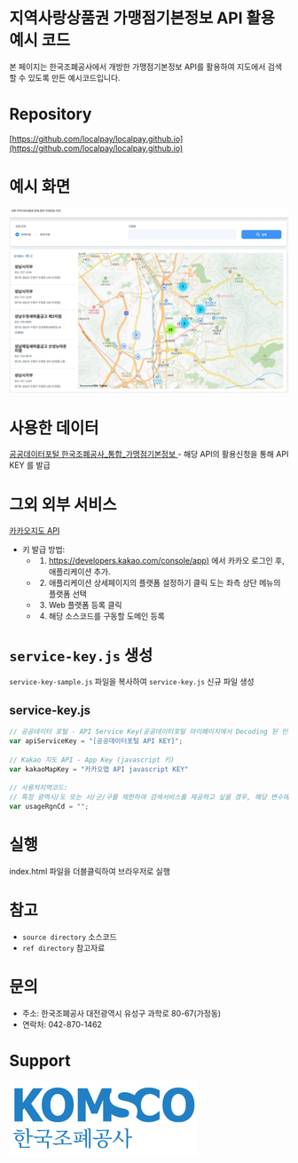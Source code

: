 지역사랑상품권 가맹점기본정보 API 활용 예시 코드
======================

본 페이지는 한국조폐공사에서 개방한 가맹점기본정보 API를 활용하여 지도에서 검색할 수 있도록 만든 예시코드입니다.

# Repository
[https://github.com/localpay/localpay.github.io](https://github.com/localpay/localpay.github.io)

# 예시 화면
![예시 화면][screen_sample]


# 사용한 데이터
[공공데이터포털 한국조폐공사_통합_가맹점기본정보 ][komsco_api] - 해당 API의 활용신청을 통해 API KEY 를 발급

# 그외 외부 서비스
[카카오지도 API][kakao_map_api] 
 * 키 발급 방법:
   * 1. [https://developers.kakao.com/console/app)](https://developers.kakao.com/console/app) 에서 카카오 로그인 후, 애플리케이션 추가.
   * 2. 애플리케이션 상세페이지의 플랫폼 설정하기 클릭 도는 좌측 상단 메뉴의 플랫폼 선택
   * 3. Web 플랫폼 등록 클릭
   * 4. 해당 소스코드를 구동할 도메인 등록


# `service-key.js` 생성
`service-key-sample.js` 파일을 복사하여 `service-key.js` 신규 파일 생성

## service-key.js
``` javascript
// 공공데이터 포털 - API Service Key(공공데이터포털 마이페이지에서 Decoding 된 인증키)
var apiServiceKey = "[공공데이터포털 API KEY]";

// Kakao 지도 API - App Key (javascript 키)
var kakaoMapKey = "카카오맵 API javascript KEY"

// 사용처지역코드:
// 특정 광역시/도 또는 시/군/구를 제한하여 검색서비스를 제공하고 싶을 경우, 해당 변수에 법정동 코드의 앞 5자리 입력 (지역별 코드는 `사용처지역코드.xlsx` 참고)
var usageRgnCd = "";
```

# 실행
index.html 파일을 더블클릭하여 브라우저로 실행

# 참고
* `source directory` 소스코드
* `ref directory` 참고자료

# 문의
* 주소: 한국조폐공사 대전광역시 유성구 과학로 80-67(가정동)
* 연락처: 042-870-1462

# Support
![한국조폐공사][komsco_logo]


[komsco_api]: https://www.data.go.kr/data/15119539/openapi.do "공공데이터포털 한국조폐공사 통합가맹점기본정보"
[kakao_map_api]: https://apis.map.kakao.com/ "카카오 지도 API"
[komsco_logo]: ./ref/komsco_logo.jpg "한국조폐공사"
[screen_sample]: ./ref/screen_sample.png "화면 예시"
